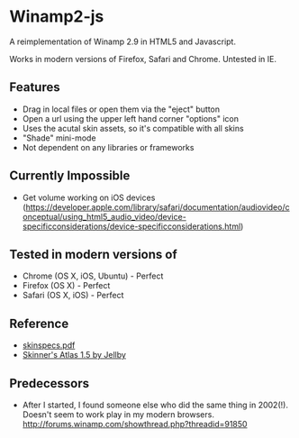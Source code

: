 # Winamp2-js

A reimplementation of Winamp 2.9 in HTML5 and Javascript.

Works in modern versions of Firefox, Safari and Chrome. Untested in IE.

## Features

- Drag in local files or open them via the "eject" button
- Open a url using the upper left hand corner "options" icon
- Uses the acutal skin assets, so it's compatible with all skins
- "Shade" mini-mode
- Not dependent on any libraries or frameworks

## Currently Impossible

- Get volume working on iOS devices
  (https://developer.apple.com/library/safari/documentation/audiovideo/conceptual/using_html5_audio_video/device-specificconsiderations/device-specificconsiderations.html)

## Tested in modern versions of

- Chrome (OS X, iOS, Ubuntu) - Perfect
- Firefox (OS X) - Perfect
- Safari (OS X, iOS) - Perfect

## Reference

- [skinspecs.pdf](http://members.xoom.it/skinart/tutorial/skinspecs..pdf)
- [Skinner's Atlas 1.5 by Jellby](http://forums.winamp.com/showthread.php?p=951257)

## Predecessors
- After I started, I found someone else who did the same thing in 2002(!).
  Doesn't seem to work play in my modern browsers. http://forums.winamp.com/showthread.php?threadid=91850
